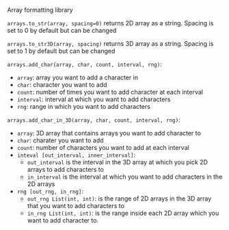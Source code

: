 Array formatting library

`arrays.to_str(array, spacing=0)` returns 2D array as a string. Spacing is set to 0 by default but can be changed

`arrays.to_str3D(array, spacing)` returns 3D array as a string. Spacing is set to 1 by default but can be changed

`arrays.add_char(array, char, count, interval, rng)`:
- `array`: array you want to add a character in
- `char`: character you want to add 
- `count`: number of times you want to add character at each interval
- `interval`: interval at which you want to add characters
- `rng`: range in which you want to add characters 

`arrays.add_char_in_3D(array, char, count, interval, rng)`:
- `array`: 3D array that contains arrays you want to add character to
- `char`: charater you want to add
- `count`: number of characters you want to add at each interval
- `inteval [out_interval, inner_interval]`:
    - `out_interval` is the interval in the 3D array at which you pick 2D arrays to add characters to
    - `in_interval` is the interval at which you want to add characters in the 2D arrays
- `rng [out_rng, in_rng]`:
    - `out_rng List(int, int)`: is the range of 2D arrays in the 3D array that you want to add characters to 
    - `in_rng List(int, int)`: is the range inside each 2D array which you want to add character to.
